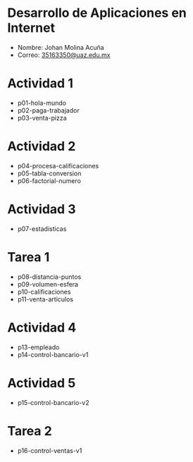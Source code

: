 # Desarrollo de Aplicaciones en Internet 

- Nombre: Johan Molina Acuña
- Correo: 35163350@uaz.edu.mx

# Actividad 1

- p01-hola-mundo
- p02-paga-trabajador
- p03-venta-pizza

# Actividad 2

- p04-procesa-calificaciones
- p05-tabla-conversion
- p06-factorial-numero

# Actividad 3

- p07-estadisticas

# Tarea 1

- p08-distancia-puntos
- p09-volumen-esfera
- p10-calificaciones
- p11-venta-articulos

# Actividad 4

- p13-empleado
- p14-control-bancario-v1

# Actividad 5

- p15-control-bancario-v2

# Tarea 2

- p16-control-ventas-v1